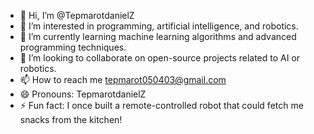 - 👋 Hi, I’m @TepmarotdanielZ
- 👀 I’m interested in programming, artificial intelligence, and robotics.
- 🌱 I’m currently learning machine learning algorithms and advanced programming techniques.
- 💞️ I’m looking to collaborate on open-source projects related to AI or robotics.
- 📫 How to reach me tepmarot050403@gmail.com
- 😄 Pronouns: TepmarotdanielZ
- ⚡ Fun fact:  I once built a remote-controlled robot that could fetch me snacks from the kitchen!

<!---
TepmarotdanielZ/TepmarotdanielZ is a ✨ special ✨ repository because its `README.md` (this file) appears on your GitHub profile.
You can click the Preview link to take a look at your changes.
--->
